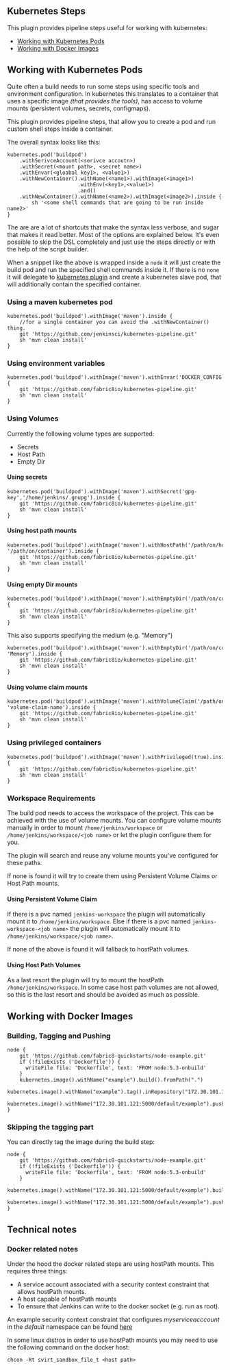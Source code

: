 Kubernetes Steps
----------------

This plugin provides pipeline steps useful for working with kubernetes:

- [Working with Kubernetes Pods](#working-with-kubernetes-pods)
- [Working with Docker Images](#working-with-docker-images)
 
## Working with Kubernetes Pods

Quite often a build needs to run some steps using specific tools and environment configuration. 
In kubernetes this translates to a container that uses a specific image *(that provides the tools)*, has access to volume mounts (persistent volumes, secrets, configmaps).

This plugin provides pipeline steps, that allow you to create a pod and run custom shell steps inside a container.

The overall syntax looks like this:

    kubernetes.pod('buildpod')
        .withSerivceAccount(<serivce accoutn>)
        .withSecret(<mount path>, <secret name>)
        .withEnvar(<gloabal key1>, <value1>)
        .withNewContainer().withName(<name1>).withImage(<image1>)
                           .withEnv(<key1>,<value1>)                                                       
                           .and()
        .withNewContainer().withName(<name2>).withImage(<image2>).inside {                       
            sh '<some shell commands that are going to be run inside name2>'
    } 

The are are a lot of shortcuts that make the syntax less verbose, and sugar that makes it read better. Most of the options are explained below.
It's even possible to skip the DSL completely and just use the steps directly or with the help of the script builder.

When a snippet like the above is wrapped inside a `node` it will just create the build pod and run the specified shell commands inside it.
If there is no `none` it will delegate to [kubernetes plugin](#https://github.com/jenkinsci/kubernetes-plugin) and create a kubernetes slave pod, that will additionally 
contain the specified container.    

### Using a maven kubernetes pod

    kubernetes.pod('buildpod').withImage('maven').inside {  
        //for a single container you can avoid the .withNewContainer() thing.    
        git 'https://github.com/jenkinsci/kubernetes-pipeline.git'
        sh 'mvn clean install'
    }    
   
    
### Using environment variables

    kubernetes.pod('buildpod').withImage('maven').withEnvar('DOCKER_CONFIG','/home/jenkins/.docker/').inside {      
        git 'https://github.com/fabric8io/kubernetes-pipeline.git'
        sh 'mvn clean install'
    }    
     
### Using Volumes

Currently the following volume types are supported:
       
- Secrets
- Host Path
- Empty Dir
        
#### Using secrets

    kubernetes.pod('buildpod').withImage('maven').withSecret('gpg-key','/home/jenkins/.gnupg').inside {      
        git 'https://github.com/fabric8io/kubernetes-pipeline.git'
        sh 'mvn clean install'
    }    

#### Using host path mounts
    
    kubernetes.pod('buildpod').withImage('maven').withHostPath('/path/on/host', '/path/on/container').inside {      
        git 'https://github.com/fabric8io/kubernetes-pipeline.git'
        sh 'mvn clean install'
    }  
      
#### Using empty Dir mounts
    
    kubernetes.pod('buildpod').withImage('maven').withEmptyDir('/path/on/container').inside {      
        git 'https://github.com/fabric8io/kubernetes-pipeline.git'
        sh 'mvn clean install'
    }     
         
This also supports specifying the medium (e.g. "Memory")

         
    kubernetes.pod('buildpod').withImage('maven').withEmptyDir('/path/on/container', 'Memory').inside {      
        git 'https://github.com/fabric8io/kubernetes-pipeline.git'
        sh 'mvn clean install'
    }                
    
#### Using volume claim mounts
    
    kubernetes.pod('buildpod').withImage('maven').withVolumeClaim('/path/on/container', 'volume-claim-name').inside {      
        git 'https://github.com/fabric8io/kubernetes-pipeline.git'
        sh 'mvn clean install'
    }  
      
### Using privileged containers

    kubernetes.pod('buildpod').withImage('maven').withPrivileged(true).inside {      
        git 'https://github.com/fabric8io/kubernetes-pipeline.git'
        sh 'mvn clean install'
    }   
   
### Workspace Requirements
 
The build pod needs to access the workspace of the project. This can be achieved with the use of volume mounts.
You can configure volume mounts manually in order to mount `/home/jenkins/workspace` or `/home/jenkins/workspace/<job name>`
or let the plugin configure them for you.

The plugin will search and reuse any volume mounts you've configured for these paths. 

If none is found it will try to create them using Persistent Volume Claims or Host Path mounts.

#### Using Persistent Volume Claim

If there is a pvc named `jenkins-workspace` the plugin will automatically mount it to `/home/jenkins/workspace`.
Else if there is a pvc named `jenkins-workspace-<job name>` the plugin will automatically mount it to `/home/jenkins/workspace/<job name>`.

If none of the above is found it will fallback to hostPath volumes.

#### Using Host Path Volumes

As a last resort the plugin will try to mount the hostPath `/home/jenkins/workspace`.
In some case host path volumes are not allowed, so this is the last resort and should be avoided as much as possible.     
    
## Working with Docker Images

### Building, Tagging and Pushing

    node {
        git 'https://github.com/fabric8-quickstarts/node-example.git'
        if (!fileExists ('Dockerfile')) {
          writeFile file: 'Dockerfile', text: 'FROM node:5.3-onbuild'
        }
        kubernetes.image().withName("example").build().fromPath(".")
        kubernetes.image().withName("example").tag().inRepository("172.30.101.121:5000/default/example").withTag("1.0")
        kubernetes.image().withName("172.30.101.121:5000/default/example").push().withTag("1.0").toRegistry()
    } 
    
### Skipping the tagging part
    
You can directly tag the image during the build step:

    node {
        git 'https://github.com/fabric8-quickstarts/node-example.git'
        if (!fileExists ('Dockerfile')) {
          writeFile file: 'Dockerfile', text: 'FROM node:5.3-onbuild'
        }
        kubernetes.image().withName("172.30.101.121:5000/default/example").build().fromPath(".")
        kubernetes.image().withName("172.30.101.121:5000/default/example").push().toRegistry()
    } 

## Technical notes

### Docker related notes

Under the hood the docker related steps are using hostPath mounts. This requires three things:

- A service account associated with a security context constraint that allows hostPath mounts.
- A host capable of hostPath mounts
- To ensure that Jenkins can write to the docker socket (e.g. run as root).

An example security context constraint that configures *myserviceacccount* in the *default* namespace can be found [here](docs/scc-example.json)

In some linux distros in order to use hostPath mounts you may need to use the following command on the docker host:

    chcon -Rt svirt_sandbox_file_t <host path>
